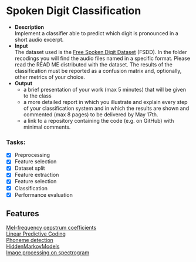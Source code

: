# Spoken Digit Classification
- **Description**  
Implement a classifier able to predict which digit is pronounced in a short audio excerpt.
- **Input**  
The dataset used is the [Free Spoken Digit Dataset](https://github.com/Jakobovski/free-spoken-digit-dataset) (FSDD).
In the folder recodings you will find the audio files named in a specific format. Please read the READ ME distributed with the dataset. The results of the classification must be reported as a confusion matrix and, optionally, other metrics of your choice.
- **Output**
  - a brief presentation of your work (max 5 minutes) that will be given to the class
  - a more detailed report in which you illustrate and explain every step of your
classification system and in which the results are shown and commented (max 8
pages) to be delivered by May 17th.
  - a link to a repository containing the code (e.g. on GitHub) with minimal comments.


### Tasks:
- [x] Preprocessing
- [x] Feature selection
- [x] Dataset split
- [x] Feature extraction
- [x] Feature selection
- [x] Classification
- [x] Performance evaluation

## Features
[Mel-frequency cepstrum coefficients](https://en.wikipedia.org/wiki/Mel-frequency_cepstrum)  
[Linear Predictive Coding](https://en.wikipedia.org/wiki/Linear_predictive_coding])  
[Phoneme detection](https://dataprivacylab.org/projects/bebe/paper.pdf)  
[HiddenMarkovModels](https://en.wikipedia.org/wiki/Hidden_Markov_model)  
[Image processing on spectrogram](https://www.isca-speech.org/archive/archive_papers/interspeech_2014/i14_2533.pdf)  
